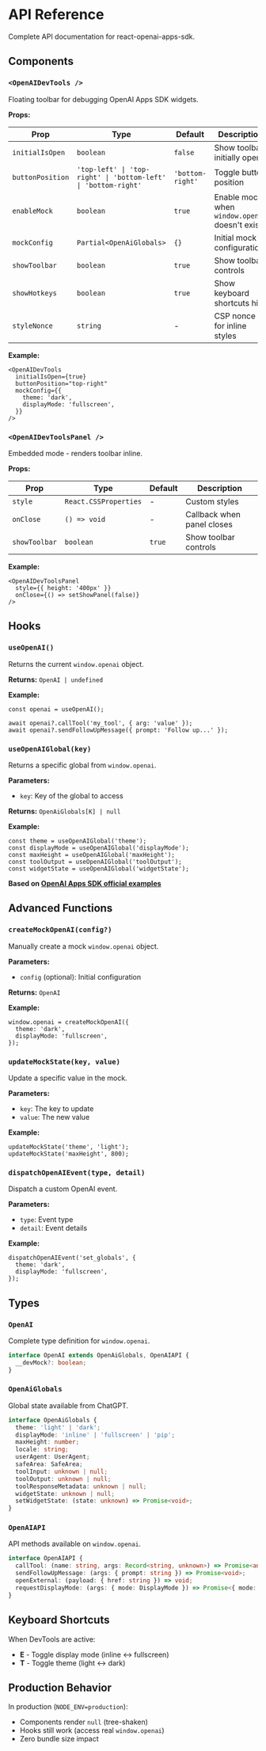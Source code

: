# API Reference

Complete API documentation for react-openai-apps-sdk.

## Components

### `<OpenAIDevTools />`

Floating toolbar for debugging OpenAI Apps SDK widgets.

**Props:**

| Prop | Type | Default | Description |
|------|------|---------|-------------|
| `initialIsOpen` | `boolean` | `false` | Show toolbar initially open |
| `buttonPosition` | `'top-left' \| 'top-right' \| 'bottom-left' \| 'bottom-right'` | `'bottom-right'` | Toggle button position |
| `enableMock` | `boolean` | `true` | Enable mock when `window.openai` doesn't exist |
| `mockConfig` | `Partial<OpenAiGlobals>` | `{}` | Initial mock configuration |
| `showToolbar` | `boolean` | `true` | Show toolbar controls |
| `showHotkeys` | `boolean` | `true` | Show keyboard shortcuts hint |
| `styleNonce` | `string` | - | CSP nonce for inline styles |

**Example:**

```tsx
<OpenAIDevTools
  initialIsOpen={true}
  buttonPosition="top-right"
  mockConfig={{
    theme: 'dark',
    displayMode: 'fullscreen',
  }}
/>
```

### `<OpenAIDevToolsPanel />`

Embedded mode - renders toolbar inline.

**Props:**

| Prop | Type | Default | Description |
|------|------|---------|-------------|
| `style` | `React.CSSProperties` | - | Custom styles |
| `onClose` | `() => void` | - | Callback when panel closes |
| `showToolbar` | `boolean` | `true` | Show toolbar controls |

**Example:**

```tsx
<OpenAIDevToolsPanel
  style={{ height: '400px' }}
  onClose={() => setShowPanel(false)}
/>
```

## Hooks

### `useOpenAI()`

Returns the current `window.openai` object.

**Returns:** `OpenAI | undefined`

**Example:**

```tsx
const openai = useOpenAI();

await openai?.callTool('my_tool', { arg: 'value' });
await openai?.sendFollowUpMessage({ prompt: 'Follow up...' });
```

### `useOpenAIGlobal(key)`

Returns a specific global from `window.openai`.

**Parameters:**
- `key`: Key of the global to access

**Returns:** `OpenAiGlobals[K] | null`

**Example:**

```tsx
const theme = useOpenAIGlobal('theme');
const displayMode = useOpenAIGlobal('displayMode');
const maxHeight = useOpenAIGlobal('maxHeight');
const toolOutput = useOpenAIGlobal('toolOutput');
const widgetState = useOpenAIGlobal('widgetState');
```

**Based on [OpenAI Apps SDK official examples](https://developers.openai.com/apps-sdk/build/custom-ux)**

## Advanced Functions

### `createMockOpenAI(config?)`

Manually create a mock `window.openai` object.

**Parameters:**
- `config` (optional): Initial configuration

**Returns:** `OpenAI`

**Example:**

```tsx
window.openai = createMockOpenAI({
  theme: 'dark',
  displayMode: 'fullscreen',
});
```

### `updateMockState(key, value)`

Update a specific value in the mock.

**Parameters:**
- `key`: The key to update
- `value`: The new value

**Example:**

```tsx
updateMockState('theme', 'light');
updateMockState('maxHeight', 800);
```

### `dispatchOpenAIEvent(type, detail)`

Dispatch a custom OpenAI event.

**Parameters:**
- `type`: Event type
- `detail`: Event details

**Example:**

```tsx
dispatchOpenAIEvent('set_globals', {
  theme: 'dark',
  displayMode: 'fullscreen',
});
```

## Types

### `OpenAI`

Complete type definition for `window.openai`.

```typescript
interface OpenAI extends OpenAiGlobals, OpenAIAPI {
  __devMock?: boolean;
}
```

### `OpenAiGlobals`

Global state available from ChatGPT.

```typescript
interface OpenAiGlobals {
  theme: 'light' | 'dark';
  displayMode: 'inline' | 'fullscreen' | 'pip';
  maxHeight: number;
  locale: string;
  userAgent: UserAgent;
  safeArea: SafeArea;
  toolInput: unknown | null;
  toolOutput: unknown | null;
  toolResponseMetadata: unknown | null;
  widgetState: unknown | null;
  setWidgetState: (state: unknown) => Promise<void>;
}
```

### `OpenAIAPI`

API methods available on `window.openai`.

```typescript
interface OpenAIAPI {
  callTool: (name: string, args: Record<string, unknown>) => Promise<any>;
  sendFollowUpMessage: (args: { prompt: string }) => Promise<void>;
  openExternal: (payload: { href: string }) => void;
  requestDisplayMode: (args: { mode: DisplayMode }) => Promise<{ mode: DisplayMode }>;
}
```

## Keyboard Shortcuts

When DevTools are active:

- **E** - Toggle display mode (inline ↔ fullscreen)
- **T** - Toggle theme (light ↔ dark)

## Production Behavior

In production (`NODE_ENV=production`):

- Components render `null` (tree-shaken)
- Hooks still work (access real `window.openai`)
- Zero bundle size impact
